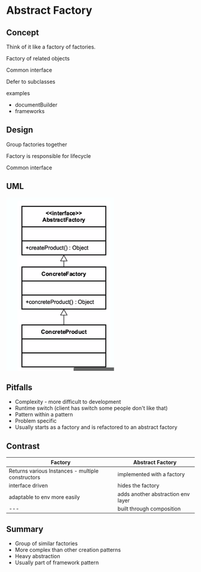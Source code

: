 # Abstract Factory

## Concept
Think of it like a factory of factories.

Factory of related objects

Common interface 

Defer to subclasses

examples
* documentBuilder
* frameworks

## Design
Group factories together

Factory is responsible for lifecycle

Common interface

## UML
![abstractFactory](abstractFactory.png)

## Pitfalls
* Complexity - more difficult to development
* Runtime switch (client has switch some people don't like that)
* Pattern within a pattern
* Problem specific
* Usually starts as a factory and is refactored to an abstract factory


## Contrast
| Factory | Abstract Factory |
| --- | --- | 
| Returns various Instances - multiple constructors | implemented with a factory|
| interface driven | hides the factory |
|adaptable to env more easily | adds another abstraction env layer | 
| --- | built through composition| 

## Summary
* Group of similar factories
* More complex than other creation patterns
* Heavy abstraction
* Usually part of framework pattern